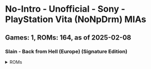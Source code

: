 # No-Intro - Unofficial - Sony - PlayStation Vita (NoNpDrm) MIAs
## Games: 1, ROMs: 164, as of 2025-02-08

### Slain - Back from Hell (Europe) (Signature Edition)
<details>
<summary>ROMs</summary>

- PCSB01126\eboot.bin, CRC: 89744e39
- PCSB01126\Media\globalgamemanagers, CRC: 62cc1d09
- PCSB01126\Media\globalgamemanagers.assets, CRC: b25bea42
- PCSB01126\Media\level0, CRC: 70f20fd2
- PCSB01126\Media\level1, CRC: 699cf77c
- PCSB01126\Media\level10, CRC: 7a2103e2
- PCSB01126\Media\level11, CRC: b2a5cc11
- PCSB01126\Media\level12, CRC: 3e932ecc
- PCSB01126\Media\level13, CRC: 8011bd7f
- PCSB01126\Media\level14, CRC: 29cfa9f5
- PCSB01126\Media\level15, CRC: a27d28f8
- PCSB01126\Media\level16, CRC: e87875e8
- PCSB01126\Media\level17, CRC: 71c65f05
- PCSB01126\Media\level18, CRC: ede18e4e
- PCSB01126\Media\level19, CRC: 1106eb1b
- PCSB01126\Media\level2, CRC: de030447
- PCSB01126\Media\level20, CRC: 55f08fd5
- PCSB01126\Media\level3, CRC: bd955d8e
- PCSB01126\Media\level4, CRC: cf759d16
- PCSB01126\Media\level5, CRC: 53914742
- PCSB01126\Media\level6, CRC: d213154d
- PCSB01126\Media\level7, CRC: 4dd0fb1d
- PCSB01126\Media\level8, CRC: d8a03ba0
- PCSB01126\Media\level9, CRC: 704c90a8
- PCSB01126\Media\Managed\Assembly-CSharp-firstpass.dll, CRC: e71eef87
- PCSB01126\Media\Managed\Assembly-CSharp.dll, CRC: c6300fd6
- PCSB01126\Media\Managed\Mono.Posix.dll, CRC: 1df7c1bc
- PCSB01126\Media\Managed\Mono.Security.dll, CRC: 9f4e3f4f
- PCSB01126\Media\Managed\mono\2.0\machine.config, CRC: 7a4fe15e
- PCSB01126\Media\Managed\mscorlib.dll, CRC: bf4a430a
- PCSB01126\Media\Managed\SonyNP.dll, CRC: 24bff13a
- PCSB01126\Media\Managed\SonyVitaSavedGames.dll, CRC: 518525c7
- PCSB01126\Media\Managed\System.Configuration.dll, CRC: 9dc6d269
- PCSB01126\Media\Managed\System.Core.dll, CRC: 31004009
- PCSB01126\Media\Managed\System.dll, CRC: 67d713ff
- PCSB01126\Media\Managed\System.Security.dll, CRC: a838eb89
- PCSB01126\Media\Managed\System.Xml.dll, CRC: 5ecbc3cb
- PCSB01126\Media\Managed\UnityEngine.dll, CRC: afd926fd
- PCSB01126\Media\Managed\UnityEngine.dll.mdb, CRC: b92d0ef6
- PCSB01126\Media\Managed\UnityEngine.Networking.dll, CRC: 031627b1
- PCSB01126\Media\Managed\UnityEngine.UI.dll, CRC: c1e796ad
- PCSB01126\Media\Modules\mono-vita.suprx, CRC: 7a14238c
- PCSB01126\Media\Modules\MonoAssembliesPSP2.suprx, CRC: cc60b0d8
- PCSB01126\Media\Modules\pthread.suprx, CRC: 5139c5ac
- PCSB01126\Media\Modules\SUPRXManager.suprx, CRC: 0fc8d0dc
- PCSB01126\Media\Plugins\SavedGames.suprx, CRC: 51e3a49c
- PCSB01126\Media\Plugins\SavedGames.suprx.b.suprx, CRC: 5021a477
- PCSB01126\Media\Plugins\SavedGames_stub.a, CRC: 772d8929
- PCSB01126\Media\Plugins\UnityNpToolkit.suprx, CRC: 6771c3e2
- PCSB01126\Media\Plugins\UnityNpToolkit.suprx.b.suprx, CRC: e21820aa
- PCSB01126\Media\Plugins\UnityNpToolkit_stub.a, CRC: 24113ffb
- PCSB01126\Media\resources.assets, CRC: 13931c29
- PCSB01126\Media\resources.assets.resS, CRC: 7e062157
- PCSB01126\Media\resources.resource, CRC: 93d43821
- PCSB01126\Media\Resources\unity default resources, CRC: 2096cb00
- PCSB01126\Media\Resources\unity_builtin_extra, CRC: bd9d0651
- PCSB01126\Media\sharedassets0.assets, CRC: 9e5ba400
- PCSB01126\Media\sharedassets1.assets, CRC: 6b4d7665
- PCSB01126\Media\sharedassets1.assets.resS, CRC: 3df3a3f1
- PCSB01126\Media\sharedassets10.assets, CRC: 62635b0f
- PCSB01126\Media\sharedassets10.assets.resS, CRC: d81decb7
- PCSB01126\Media\sharedassets11.assets, CRC: 2cd69df9
- PCSB01126\Media\sharedassets11.assets.resS, CRC: 723ef54a
- PCSB01126\Media\sharedassets12.assets, CRC: e1919d1d
- PCSB01126\Media\sharedassets12.assets.resS, CRC: 18a45f9c
- PCSB01126\Media\sharedassets13.assets, CRC: 43c90589
- PCSB01126\Media\sharedassets13.assets.resS, CRC: c3be5554
- PCSB01126\Media\sharedassets14.assets, CRC: 19ed20b1
- PCSB01126\Media\sharedassets14.assets.resS, CRC: 60edc77b
- PCSB01126\Media\sharedassets15.assets, CRC: 9ae748b9
- PCSB01126\Media\sharedassets15.assets.resS, CRC: e5e4de3e
- PCSB01126\Media\sharedassets16.assets, CRC: 5d380ce8
- PCSB01126\Media\sharedassets16.assets.resS, CRC: 6c79640f
- PCSB01126\Media\sharedassets17.assets, CRC: 638543e9
- PCSB01126\Media\sharedassets17.assets.resS, CRC: 4da8266a
- PCSB01126\Media\sharedassets18.assets, CRC: 6484a786
- PCSB01126\Media\sharedassets18.assets.resS, CRC: 31308c29
- PCSB01126\Media\sharedassets19.assets, CRC: 3428ea0a
- PCSB01126\Media\sharedassets19.assets.resS, CRC: 545ede53
- PCSB01126\Media\sharedassets2.assets, CRC: 5ea4244c
- PCSB01126\Media\sharedassets2.assets.resS, CRC: 40c5d955
- PCSB01126\Media\sharedassets20.assets, CRC: 3973e509
- PCSB01126\Media\sharedassets20.assets.resS, CRC: ba818293
- PCSB01126\Media\sharedassets3.assets, CRC: c7d0810a
- PCSB01126\Media\sharedassets3.assets.resS, CRC: 0b9dd3ac
- PCSB01126\Media\sharedassets4.assets, CRC: 4fadb03b
- PCSB01126\Media\sharedassets4.assets.resS, CRC: 82a2f588
- PCSB01126\Media\sharedassets5.assets, CRC: d41ce886
- PCSB01126\Media\sharedassets5.assets.resS, CRC: b1615e18
- PCSB01126\Media\sharedassets6.assets, CRC: 02a8c731
- PCSB01126\Media\sharedassets6.assets.resS, CRC: e437527d
- PCSB01126\Media\sharedassets7.assets, CRC: 7fd1f4cc
- PCSB01126\Media\sharedassets7.assets.resS, CRC: f0c3719f
- PCSB01126\Media\sharedassets8.assets, CRC: 37338cf1
- PCSB01126\Media\sharedassets8.assets.resS, CRC: 9637f433
- PCSB01126\Media\sharedassets9.assets, CRC: e95d6f10
- PCSB01126\Media\sharedassets9.assets.resS, CRC: c08509c0
- PCSB01126\Media\StreamingAssets\SaveIconEmpty.png, CRC: b1c68374
- PCSB01126\sce_module\libc.suprx, CRC: 1fe0b711
- PCSB01126\sce_module\libface.suprx, CRC: 1b718583
- PCSB01126\sce_module\libfios2.suprx, CRC: 78d5528a
- PCSB01126\sce_module\libsmart.suprx, CRC: 8f4cebb6
- PCSB01126\sce_module\libult.suprx, CRC: 99a98e1e
- PCSB01126\sce_pfs\files.db, CRC: 582dbba5
- PCSB01126\sce_pfs\unicv.db, CRC: 50d657c0
- PCSB01126\sce_sys\about\right.suprx, CRC: de0b3867
- PCSB01126\sce_sys\clearsign, CRC: 99d33b5a
- PCSB01126\sce_sys\icon0.png, CRC: c2d668aa
- PCSB01126\sce_sys\keystone, CRC: 85f8ad72
- PCSB01126\sce_sys\livearea\contents\bg0.png, CRC: 864f6121
- PCSB01126\sce_sys\livearea\contents\default_gate.png, CRC: f1063c14
- PCSB01126\sce_sys\livearea\contents\template.xml, CRC: 02cf2515
- PCSB01126\sce_sys\manual\001.png, CRC: 0a4be9cb
- PCSB01126\sce_sys\manual\002.png, CRC: 10747f85
- PCSB01126\sce_sys\manual\003.png, CRC: eecb9878
- PCSB01126\sce_sys\manual\004.png, CRC: 9094f55a
- PCSB01126\sce_sys\manual\005.png, CRC: 43c48c89
- PCSB01126\sce_sys\manual\006.png, CRC: fe2e313b
- PCSB01126\sce_sys\manual\007.png, CRC: abcc1546
- PCSB01126\sce_sys\manual\008.png, CRC: 29b8ee6e
- PCSB01126\sce_sys\manual\009.png, CRC: 8b9da030
- PCSB01126\sce_sys\manual\05\009.png, CRC: 99e04957
- PCSB01126\sce_sys\manual\05\010.png, CRC: 8a338e0a
- PCSB01126\sce_sys\manual\02\001.png, CRC: fc33d7bb
- PCSB01126\sce_sys\manual\02\002.png, CRC: 2178e0b7
- PCSB01126\sce_sys\manual\02\003.png, CRC: 37ca1478
- PCSB01126\sce_sys\manual\02\004.png, CRC: 4a335979
- PCSB01126\sce_sys\manual\02\005.png, CRC: 891fa16e
- PCSB01126\sce_sys\manual\02\006.png, CRC: 65e5b86a
- PCSB01126\sce_sys\manual\02\007.png, CRC: daa2c8c8
- PCSB01126\sce_sys\manual\02\008.png, CRC: a2b3a16f
- PCSB01126\sce_sys\manual\03\001.png, CRC: 2376e4d7
- PCSB01126\sce_sys\manual\03\002.png, CRC: 47b105dd
- PCSB01126\sce_sys\manual\03\003.png, CRC: 372be770
- PCSB01126\sce_sys\manual\03\004.png, CRC: 422afd17
- PCSB01126\sce_sys\manual\03\005.png, CRC: 5b39701f
- PCSB01126\sce_sys\manual\03\006.png, CRC: d6af8fb6
- PCSB01126\sce_sys\manual\03\007.png, CRC: 373a7d20
- PCSB01126\sce_sys\manual\03\008.png, CRC: ef87171d
- PCSB01126\sce_sys\manual\04\001.png, CRC: 361bde5c
- PCSB01126\sce_sys\manual\04\002.png, CRC: 1697918a
- PCSB01126\sce_sys\manual\04\003.png, CRC: b6f465f1
- PCSB01126\sce_sys\manual\04\004.png, CRC: 25fabd48
- PCSB01126\sce_sys\manual\04\005.png, CRC: 5e741e8d
- PCSB01126\sce_sys\manual\04\006.png, CRC: c258234a
- PCSB01126\sce_sys\manual\04\007.png, CRC: 29fc596b
- PCSB01126\sce_sys\manual\04\008.png, CRC: eb4e7a34
- PCSB01126\sce_sys\manual\05\001.png, CRC: c5c4577c
- PCSB01126\sce_sys\manual\05\002.png, CRC: 8d133cf9
- PCSB01126\sce_sys\manual\05\003.png, CRC: 8d8e0bda
- PCSB01126\sce_sys\manual\05\004.png, CRC: 78758d47
- PCSB01126\sce_sys\manual\05\005.png, CRC: b9f54947
- PCSB01126\sce_sys\manual\05\006.png, CRC: a4898719
- PCSB01126\sce_sys\manual\05\007.png, CRC: bc0858ab
- PCSB01126\sce_sys\manual\05\008.png, CRC: c8c02ff8
- PCSB01126\sce_sys\nptitle.dat, CRC: 2f67611b
- PCSB01126\sce_sys\package\body.bin, CRC: d778e9cc
- PCSB01126\sce_sys\package\head.bin, CRC: a9eb50c2
- PCSB01126\sce_sys\package\stat.bin, CRC: 7f8cad18
- PCSB01126\sce_sys\package\tail.bin, CRC: 48e10cc9
- PCSB01126\sce_sys\package\work.bin, CRC: 9371a165
- PCSB01126\sce_sys\param.sfo, CRC: f3cf766c
- PCSB01126\sce_sys\pic0.png, CRC: fb7c9372
- PCSB01126\sce_sys\trophy\NPWR11872_00\TROPHY.TRP, CRC: 4802aa1e
</details>

